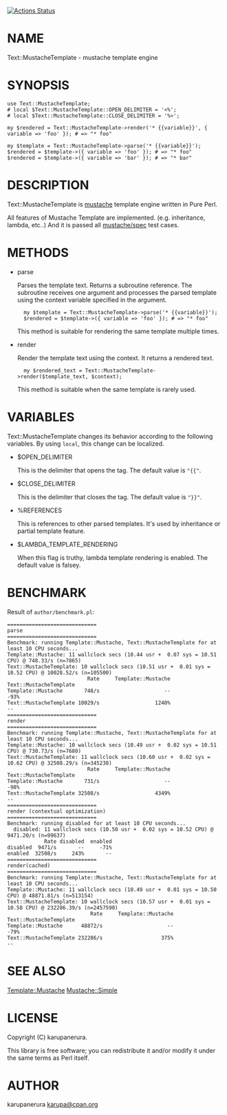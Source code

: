 [![Actions Status](https://github.com/karupanerura/Text-MustacheTemplate/actions/workflows/test.yml/badge.svg)](https://github.com/karupanerura/Text-MustacheTemplate/actions)
# NAME

Text::MustacheTemplate - mustache template engine

# SYNOPSIS

    use Text::MustacheTemplate;
    # local $Text::MustacheTemplate::OPEN_DELIMITER = '<%';
    # local $Text::MustacheTemplate::CLOSE_DELIMITER = '%>';

    my $rendered = Text::MustacheTemplate->render('* {{variable}}', { variable => 'foo' }); # => "* foo"

    my $template = Text::MustacheTemplate->parse('* {{variable}}');
    $rendered = $template->({ variable => 'foo' }); # => "* foo"
    $rendered = $template->({ variable => 'bar' }); # => "* bar"

# DESCRIPTION

Text::MustacheTemplate is [mustache](https://mustache.github.io/) template engine written in Pure Perl.

All features of Mustache Template are implemented. (e.g. inheritance, lambda, etc..)
And it is passed all [mustache/spec](https://github.com/mustache/spec) test cases.

# METHODS

- parse

    Parses the template text. Returns a subroutine reference.
    The subroutine receives one argument and processes the parsed template using the context variable specified in the argument.

        my $template = Text::MustacheTemplate->parse('* {{variable}}');
        $rendered = $template->({ variable => 'foo' }); # => "* foo"

    This method is suitable for rendering the same template multiple times.

- render

    Render the template text using the context.
    It returns a rendered text. 

        my $rendered_text = Text::MustacheTemplate->render($template_text, $context);

    This method is suitable when the same template is rarely used.

# VARIABLES

Text::MustacheTemplate changes its behavior according to the following variables.
By using `local`, this change can be localized.

- $OPEN\_DELIMITER

    This is the delimiter that opens the tag.
    The default value is `"{{"`.

- $CLOSE\_DELIMITER

    This is the delimiter that closes the tag.
    The default value is `"}}"`.

- %REFERENCES

    This is references to other parsed templates.
    It's used by inheritance or partial template feature.

- $LAMBDA\_TEMPLATE\_RENDERING

    When this flag is truthy, lambda template rendering is enabled.
    The default value is falsey.

# BENCHMARK

Result of `author/benchmark.pl`:

    =============================
    parse
    =============================
    Benchmark: running Template::Mustache, Text::MustacheTemplate for at least 10 CPU seconds...
    Template::Mustache: 11 wallclock secs (10.44 usr +  0.07 sys = 10.51 CPU) @ 748.33/s (n=7865)
    Text::MustacheTemplate: 10 wallclock secs (10.51 usr +  0.01 sys = 10.52 CPU) @ 10028.52/s (n=105500)
                              Rate     Template::Mustache Text::MustacheTemplate
    Template::Mustache       748/s                     --                   -93%
    Text::MustacheTemplate 10029/s                  1240%                     --
    =============================
    render
    =============================
    Benchmark: running Template::Mustache, Text::MustacheTemplate for at least 10 CPU seconds...
    Template::Mustache: 10 wallclock secs (10.49 usr +  0.02 sys = 10.51 CPU) @ 730.73/s (n=7680)
    Text::MustacheTemplate: 11 wallclock secs (10.60 usr +  0.02 sys = 10.62 CPU) @ 32508.29/s (n=345238)
                              Rate     Template::Mustache Text::MustacheTemplate
    Template::Mustache       731/s                     --                   -98%
    Text::MustacheTemplate 32508/s                  4349%                     --
    =============================
    render (contextual optimization)
    =============================
    Benchmark: running disabled for at least 10 CPU seconds...
      disabled: 11 wallclock secs (10.50 usr +  0.02 sys = 10.52 CPU) @ 9471.20/s (n=99637)
                Rate disabled  enabled
    disabled  9471/s       --     -71%
    enabled  32508/s     243%       --
    =============================
    render(cached)
    =============================
    Benchmark: running Template::Mustache, Text::MustacheTemplate for at least 10 CPU seconds...
    Template::Mustache: 11 wallclock secs (10.49 usr +  0.01 sys = 10.50 CPU) @ 48871.81/s (n=513154)
    Text::MustacheTemplate: 10 wallclock secs (10.57 usr +  0.01 sys = 10.58 CPU) @ 232286.39/s (n=2457590)
                               Rate     Template::Mustache Text::MustacheTemplate
    Template::Mustache      48872/s                     --                   -79%
    Text::MustacheTemplate 232286/s                   375%                     --

# SEE ALSO

[Template::Mustache](https://metacpan.org/pod/Template%3A%3AMustache) [Mustache::Simple](https://metacpan.org/pod/Mustache%3A%3ASimple)

# LICENSE

Copyright (C) karupanerura.

This library is free software; you can redistribute it and/or modify
it under the same terms as Perl itself.

# AUTHOR

karupanerura <karupa@cpan.org>
